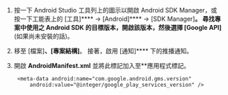 1. 按一下 Android Studio 工具列上的圖示以開啟 Android SDK Manager，或按一下工能表上的 [工具]**** -> [Android]**** -> [SDK Manager]****。 尋找專案中使用之 Android SDK 的目標版本，開啟該版本，然後選擇 [Google API]**** (如果尚未安裝的話)。

2. 移至 [檔案]****、[專案結構]****。 接著，啟用 [通知]**** 下的推播通知。

3. 開啟 **AndroidManifest.xml** 並將此標記加入至**應用程式標記。

        <meta-data android:name="com.google.android.gms.version"
            android:value="@integer/google_play_services_version" />











